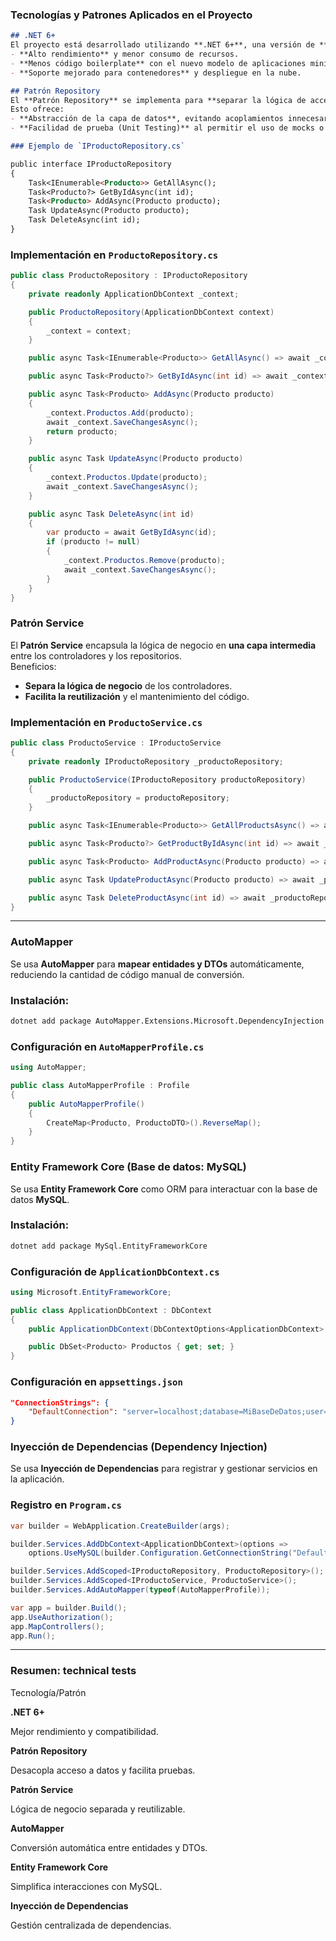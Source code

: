 ### Tecnologías y Patrones Aplicados en el Proyecto

```markdown
## .NET 6+
El proyecto está desarrollado utilizando **.NET 6+**, una versión de **LTS (Long-Term Support)** que ofrece:
- **Alto rendimiento** y menor consumo de recursos.
- **Menos código boilerplate** con el nuevo modelo de aplicaciones minimalistas.
- **Soporte mejorado para contenedores** y despliegue en la nube.

## Patrón Repository
El **Patrón Repository** se implementa para **separar la lógica de acceso a datos** de la lógica de negocio.  
Esto ofrece:
- **Abstracción de la capa de datos**, evitando acoplamientos innecesarios.
- **Facilidad de prueba (Unit Testing)** al permitir el uso de mocks o repositorios en memoria.

### Ejemplo de `IProductoRepository.cs`

public interface IProductoRepository
{
    Task<IEnumerable<Producto>> GetAllAsync();
    Task<Producto?> GetByIdAsync(int id);
    Task<Producto> AddAsync(Producto producto);
    Task UpdateAsync(Producto producto);
    Task DeleteAsync(int id);
}
```

### Implementación en `ProductoRepository.cs`

```csharp
public class ProductoRepository : IProductoRepository
{
    private readonly ApplicationDbContext _context;

    public ProductoRepository(ApplicationDbContext context)
    {
        _context = context;
    }

    public async Task<IEnumerable<Producto>> GetAllAsync() => await _context.Productos.ToListAsync();

    public async Task<Producto?> GetByIdAsync(int id) => await _context.Productos.FindAsync(id);

    public async Task<Producto> AddAsync(Producto producto)
    {
        _context.Productos.Add(producto);
        await _context.SaveChangesAsync();
        return producto;
    }

    public async Task UpdateAsync(Producto producto)
    {
        _context.Productos.Update(producto);
        await _context.SaveChangesAsync();
    }

    public async Task DeleteAsync(int id)
    {
        var producto = await GetByIdAsync(id);
        if (producto != null)
        {
            _context.Productos.Remove(producto);
            await _context.SaveChangesAsync();
        }
    }
}

```

### Patrón Service

El **Patrón Service** encapsula la lógica de negocio en **una capa intermedia** entre los controladores y los repositorios.  
Beneficios:

-   **Separa la lógica de negocio** de los controladores.
-   **Facilita la reutilización** y el mantenimiento del código.

### Implementación en `ProductoService.cs`

```csharp
public class ProductoService : IProductoService
{
    private readonly IProductoRepository _productoRepository;

    public ProductoService(IProductoRepository productoRepository)
    {
        _productoRepository = productoRepository;
    }

    public async Task<IEnumerable<Producto>> GetAllProductsAsync() => await _productoRepository.GetAllAsync();

    public async Task<Producto?> GetProductByIdAsync(int id) => await _productoRepository.GetByIdAsync(id);

    public async Task<Producto> AddProductAsync(Producto producto) => await _productoRepository.AddAsync(producto);

    public async Task UpdateProductAsync(Producto producto) => await _productoRepository.UpdateAsync(producto);

    public async Task DeleteProductAsync(int id) => await _productoRepository.DeleteAsync(id);
}

```
-----
###  AutoMapper

Se usa **AutoMapper** para **mapear entidades y DTOs** automáticamente, reduciendo la cantidad de código manual de conversión.

### Instalación:

```sh
dotnet add package AutoMapper.Extensions.Microsoft.DependencyInjection

```

### Configuración en `AutoMapperProfile.cs`

```csharp
using AutoMapper;

public class AutoMapperProfile : Profile
{
    public AutoMapperProfile()
    {
        CreateMap<Producto, ProductoDTO>().ReverseMap();
    }
}

```

### Entity Framework Core (Base de datos: MySQL)

Se usa **Entity Framework Core** como ORM para interactuar con la base de datos **MySQL**.

### Instalación:

```sh
dotnet add package MySql.EntityFrameworkCore

```

### Configuración de `ApplicationDbContext.cs`

```csharp
using Microsoft.EntityFrameworkCore;

public class ApplicationDbContext : DbContext
{
    public ApplicationDbContext(DbContextOptions<ApplicationDbContext> options) : base(options) {}

    public DbSet<Producto> Productos { get; set; }
}

```

### Configuración en `appsettings.json`

```json
"ConnectionStrings": {
    "DefaultConnection": "server=localhost;database=MiBaseDeDatos;user=root;password=********"
}

```

###  Inyección de Dependencias (Dependency Injection)

Se usa **Inyección de Dependencias** para registrar y gestionar servicios en la aplicación.

### Registro en `Program.cs`

```csharp
var builder = WebApplication.CreateBuilder(args);

builder.Services.AddDbContext<ApplicationDbContext>(options =>
    options.UseMySQL(builder.Configuration.GetConnectionString("DefaultConnection")));

builder.Services.AddScoped<IProductoRepository, ProductoRepository>();
builder.Services.AddScoped<IProductoService, ProductoService>();
builder.Services.AddAutoMapper(typeof(AutoMapperProfile));

var app = builder.Build();
app.UseAuthorization();
app.MapControllers();
app.Run();

```

----------

### Resumen: technical tests

Tecnología/Patrón

**.NET 6+**

Mejor rendimiento y compatibilidad.

**Patrón Repository**

Desacopla acceso a datos y facilita pruebas.

**Patrón Service**

Lógica de negocio separada y reutilizable.

**AutoMapper**

Conversión automática entre entidades y DTOs.

**Entity Framework Core**

Simplifica interacciones con MySQL.

**Inyección de Dependencias**

Gestión centralizada de dependencias.

